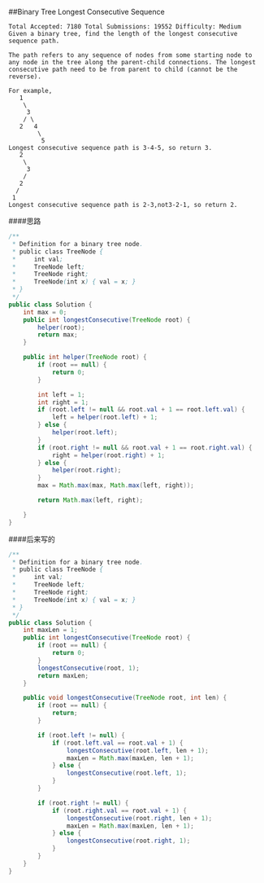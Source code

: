 ##Binary Tree Longest Consecutive Sequence

    Total Accepted: 7180 Total Submissions: 19552 Difficulty: Medium
    Given a binary tree, find the length of the longest consecutive sequence path.

    The path refers to any sequence of nodes from some starting node to any node in the tree along the parent-child connections. The longest consecutive path need to be from parent to child (cannot be the reverse).

    For example,
       1
        \
         3
        / \
       2   4
            \
             5
    Longest consecutive sequence path is 3-4-5, so return 3.
       2
        \
         3
        /
       2
      /
     1
    Longest consecutive sequence path is 2-3,not3-2-1, so return 2.

####思路
```java
/**
 * Definition for a binary tree node.
 * public class TreeNode {
 *     int val;
 *     TreeNode left;
 *     TreeNode right;
 *     TreeNode(int x) { val = x; }
 * }
 */
public class Solution {
    int max = 0;
    public int longestConsecutive(TreeNode root) {
        helper(root);
        return max;
    }

    public int helper(TreeNode root) {
        if (root == null) {
            return 0;
        }

        int left = 1;
        int right = 1;
        if (root.left != null && root.val + 1 == root.left.val) {
            left = helper(root.left) + 1;
        } else {
            helper(root.left);
        }
        if (root.right != null && root.val + 1 == root.right.val) {
            right = helper(root.right) + 1;
        } else {
            helper(root.right);
        }
        max = Math.max(max, Math.max(left, right));

        return Math.max(left, right);

    }
}
```

####后来写的

```java
/**
 * Definition for a binary tree node.
 * public class TreeNode {
 *     int val;
 *     TreeNode left;
 *     TreeNode right;
 *     TreeNode(int x) { val = x; }
 * }
 */
public class Solution {
    int maxLen = 1;
    public int longestConsecutive(TreeNode root) {
        if (root == null) {
            return 0;
        }
        longestConsecutive(root, 1);
        return maxLen;
    }

    public void longestConsecutive(TreeNode root, int len) {
        if (root == null) {
            return;
        }

        if (root.left != null) {
            if (root.left.val == root.val + 1) {
                longestConsecutive(root.left, len + 1);
                maxLen = Math.max(maxLen, len + 1);
            } else {
                longestConsecutive(root.left, 1);
            }
        }

        if (root.right != null) {
            if (root.right.val == root.val + 1) {
                longestConsecutive(root.right, len + 1);
                maxLen = Math.max(maxLen, len + 1);
            } else {
                longestConsecutive(root.right, 1);
            }
        }
    }
}
```
